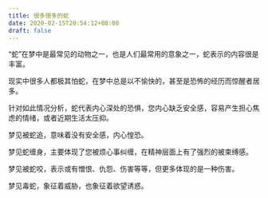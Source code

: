 ```yaml
---
title: 很多很多的蛇
date: 2020-02-15T20:54:12+08:00
draft: false
---
```


“蛇”在梦中是最常见的动物之一，也是人们最常用的意象之一，蛇表示的内容很是丰富。

现实中很多人都极其怕蛇，在梦中总是以不愉快的，甚至是恐怖的经历而惊醒者居多。

针对如此情况分析，蛇代表内心深处的恐惧，您内心缺乏安全感，容易产生担心焦虑的情绪，或者近期生活太压抑。

梦见被蛇追，意味着没有安全感，内心惶恐。

梦见蛇缠身，主要体现了您被烦心事纠缠，在精神层面上有了强烈的被束缚感。

梦见被蛇咬，表示或有憎恨、仇怨、伤害等等，但更多体现的是一种伤害。

梦见毒蛇，象征着威胁，也象征着欲望诱惑。

